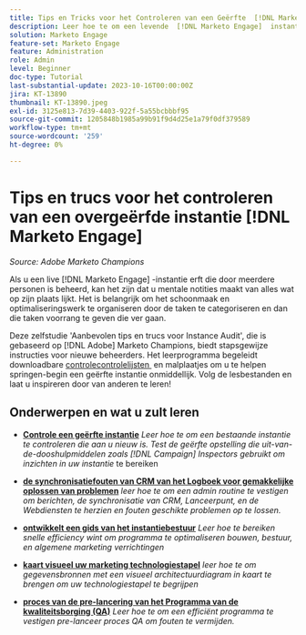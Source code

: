 ```yaml
---
title: Tips en Tricks voor het Controleren van een Geërfte  [!DNL Marketo Engage]  Instantie
description: Leer hoe te om een levende  [!DNL Marketo Engage]  instantie te optimaliseren en te schrapen die u erft.
solution: Marketo Engage
feature-set: Marketo Engage
feature: Administration
role: Admin
level: Beginner
doc-type: Tutorial
last-substantial-update: 2023-10-16T00:00:00Z
jira: KT-13890
thumbnail: KT-13890.jpeg
exl-id: 3125e813-7d39-4403-922f-5a55bcbbbf95
source-git-commit: 1205848b1985a99b91f9d4d25e1a79f0df379589
workflow-type: tm+mt
source-wordcount: '259'
ht-degree: 0%

---
```


# Tips en trucs voor het controleren van een overgeërfde instantie [!DNL Marketo Engage]

*Source: Adobe Marketo Champions*

Als u een live [!DNL Marketo Engage] -instantie erft die door meerdere personen is beheerd, kan het zijn dat u mentale notities maakt van alles wat op zijn plaats lijkt. Het is belangrijk om het schoonmaak en optimaliseringswerk te organiseren door de taken te categoriseren en dan die taken voorrang te geven die ver gaan.

Deze zelfstudie &#39;Aanbevolen tips en trucs voor Instance Audit&#39;, die is gebaseerd op [!DNL Adobe] Marketo Champions, biedt stapsgewijze instructies voor nieuwe beheerders. Het leerprogramma begeleidt downloadbare [&#x200B; controlecontrolelijsten &#x200B;](https://experienceleague.adobe.com/docs/marketo/using/getting-started-with-marketo/inheriting-a-marketo-engage-instance/where-to-start.html?lang=nl-NL) en malplaatjes om u te helpen springen-begin een geërfte instantie onmiddellijk. Volg de lesbestanden en laat u inspireren door van anderen te leren!

## Onderwerpen en wat u zult leren

* **[Controle een geërfte instantie](/help/marketo-tutorial-inherited-instance/audit-an-inherted-instance.md)**
  *Leer hoe te om een bestaande instantie te controleren die aan u nieuw is. Test de geërfte opstelling die uit-van-de-dooshulpmiddelen zoals [!DNL Campaign] Inspectors gebruikt om inzichten in uw instantie* te bereiken

* **[de synchronisatiefouten van CRM van het Logboek voor gemakkelijke oplossen van problemen](/help/marketo-tutorial-inherited-instance/log-crm-sync-errors-for-easy-troubleshooting.md)**
  *leer hoe te om een admin routine te vestigen om berichten, de synchronisatie van CRM, Lanceerpunt, en de Webdiensten te herzien en fouten geschikte problemen op te lossen.*

* **[ontwikkelt een gids van het instantiebestuur](/help/marketo-tutorial-inherited-instance/develop-an-instance-governance-guide.md)**
  *Leer hoe te bereiken snelle efficiency wint om programma te optimaliseren bouwen, bestuur, en algemene marketing verrichtingen*

* **[kaart visueel uw marketing technologiestapel](/help/marketo-tutorial-inherited-instance/create-a-visual-data-flow-diagram.md)**
  *leer hoe te om gegevensbronnen met een visueel architectuurdiagram in kaart te brengen om uw technologiestapel te begrijpen*

* **[proces van de pre-lancering van het Programma van de kwaliteitsborging (QA)](/help/marketo-tutorial-inherited-instance/essential-program-pre-launch-qa.md)**
  *Leer hoe te om een efficiënt programma te vestigen pre-lanceer proces QA om fouten te vermijden.*
